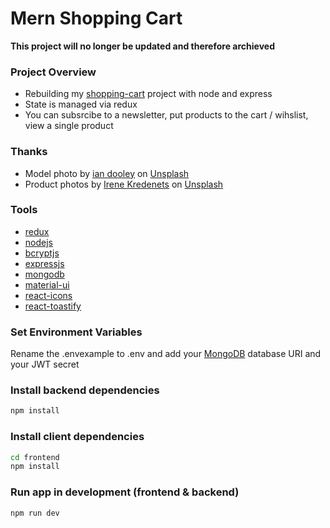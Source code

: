 # Mern Shopping Cart
**This project will no longer be updated and therefore archieved**

### Project Overview
- Rebuilding my [shopping-cart](https://github.com/bpetermann/shopping-cart) project with node and express
- State is managed via redux
- You can subsrcibe to a newsletter, put products to the cart / wihslist, view a single product

### Thanks

- Model photo by <a href="https://unsplash.com/@sadswim?utm_source=unsplash&utm_medium=referral&utm_content=creditCopyText">ian dooley</a> on <a href="https://unsplash.com/s/photos/model?utm_source=unsplash&utm_medium=referral&utm_content=creditCopyText">Unsplash</a><br>
- Product photos by <a href="https://unsplash.com/@ikredenets?utm_source=unsplash&utm_medium=referral&utm_content=creditCopyText">Irene Kredenets</a> on <a href="https://unsplash.com/s/photos/shoes?utm_source=unsplash&utm_medium=referral&utm_content=creditCopyText">Unsplash</a>

### Tools

- [redux](https://react-redux.js.org/)
- [nodejs](https://nodejs.org/en/)
- [bcryptjs](https://www.npmjs.com/package/bcryptjs)
- [expressjs](https://expressjs.com/de/)
- [mongodb](https://www.mongodb.com/)
- [material-ui](https://mui.com/material-ui/material-icons/)
- [react-icons](https://react-icons.github.io/react-icons/)
- [react-toastify](https://www.npmjs.com/package/react-toastify)

### Set Environment Variables

Rename the .envexample to .env and add your [MongoDB](https://www.mongodb.com/) database URI and your JWT secret

### Install backend dependencies

```bash
npm install
```

### Install client dependencies

```bash
cd frontend
npm install
```

### Run app in development (frontend & backend)

```bash
npm run dev
```
